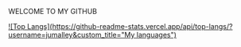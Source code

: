 WELCOME TO MY GITHUB

[![Top Langs](https://github-readme-stats.vercel.app/api/top-langs/?username=jumalley&custom_title="My languages")](https://github.com/jumalley)
